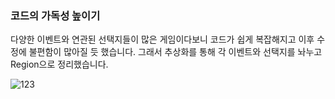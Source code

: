 ### 코드의 가독성 높이기
다양한 이벤트와 연관된 선택지들이 많은 게임이다보니 코드가 쉽게 복잡해지고 이후 수정에 불편함이 많아질 듯 했습니다.
그래서 추상화를 통해 각 이벤트와 선택지를 놔누고 Region으로 정리했습니다.

![123](https://github.com/pima86/Object-oriented-programming/assets/71416955/9cb28932-dae2-4f26-8b3e-d44c2b3275fa)
